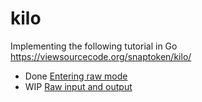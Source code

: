 # kilo

Implementing the following tutorial in Go https://viewsourcecode.org/snaptoken/kilo/

* Done [Entering raw mode](https://viewsourcecode.org/snaptoken/kilo/02.enteringRawMode.html)
* WIP [Raw input and output](https://viewsourcecode.org/snaptoken/kilo/03.rawInputAndOutput.html#arrow-keys)
